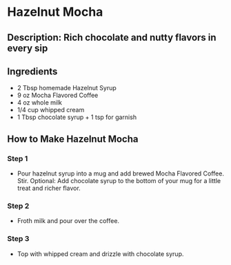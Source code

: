 # Hazelnut Mocha

## Description: Rich chocolate and nutty flavors in every sip

## Ingredients

- 2 Tbsp homemade Hazelnut Syrup
- 9 oz Mocha Flavored Coffee
- 4 oz whole milk
- 1/4 cup whipped cream
- 1 Tbsp chocolate syrup + 1 tsp for garnish

## How to Make Hazelnut Mocha

### Step 1

- Pour hazelnut syrup into a mug and add brewed Mocha Flavored Coffee. Stir. Optional: Add chocolate syrup to the bottom of your mug for a little treat and richer flavor.

### Step 2

- Froth milk and pour over the coffee.

### Step 3

- Top with whipped cream and drizzle with chocolate syrup.
